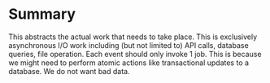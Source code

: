 # Summary
This abstracts the actual work that needs to take place.
This is exclusively asynchronous I/O work including (but not limited to) API calls, database queries, file operation.
Each event should only invoke 1 job. This is because we might need to perform atomic actions
like transactional updates to a database.
We do not want bad data.